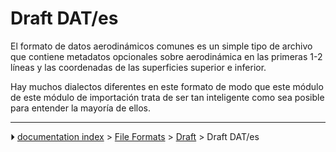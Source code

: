 # Draft DAT/es
<div class="mw-translate-fuzzy">

El formato de datos aerodinámicos comunes es un simple tipo de archivo que contiene metadatos opcionales sobre aerodinámica en las primeras 1-2 líneas y las coordenadas de las superficies superior e inferior.


</div>


<div class="mw-translate-fuzzy">

Hay muchos dialectos diferentes en este formato de modo que este módulo de este módulo de importación trata de ser tan inteligente como sea posible para entender la mayoría de ellos.


</div>


<div class="mw-translate-fuzzy">


</div>



---
⏵ [documentation index](../README.md) > [File Formats](Category_File%20Formats.md) > [Draft](Draft_Workbench.md) > Draft DAT/es
